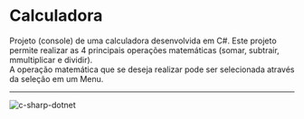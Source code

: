 # Calculadora
Projeto (console) de uma calculadora desenvolvida em C#.
Este projeto permite realizar as 4 principais operações matemáticas (somar, subtrair, mmultiplicar e dividir).
<br />
A operação matemática que se deseja realizar pode ser selecionada através da seleção em um Menu.
_________________________________________________________________________________________________________________________
![c-sharp-dotnet](https://user-images.githubusercontent.com/111933424/199817546-f6613dac-1df2-425b-a486-1cb527a0a8a3.jpg)

